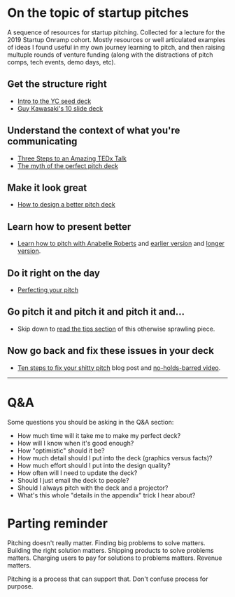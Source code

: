 # On the topic of startup pitches

A sequence of resources for startup pitching. Collected for a lecture for the 2019 Startup Onramp cohort. Mostly resources or well articulated examples of ideas I found useful in my own journey learning to pitch, and then raising multuple rounds of venture funding (along with the distractions of pitch comps, tech events, demo days, etc). 


## Get the structure right

- [Intro to the YC seed deck](https://blog.ycombinator.com/intro-to-the-yc-seed-deck/)
- [Guy Kawasaki's 10 slide deck](https://guykawasaki.com/the-only-10-slides-you-need-in-your-pitch/)

## Understand the context of what you're communicating

- [Three Steps to an Amazing TEDx Talk](https://www.linkedin.com/pulse/three-steps-amazing-tedx-talk-david-beckett/)
- [The myth of the perfect pitch deck](https://medium.com/m8-ventures/the-myth-of-perfect-pitch-deck-c7e2b3751d8c)

## Make it look great 

- [How to design a better pitch deck](https://blog.ycombinator.com/how-to-design-a-better-pitch-deck/)

## Learn how to present better

- [Learn how to pitch with Anabelle Roberts](https://www.youtube.com/watch?v=yo1Zxg61eZw) and [earlier version](https://www.youtube.com/watch?v=Biukgbojxis) and [longer version](https://www.youtube.com/watch?v=QfOcVve3zQU).

## Do it right on the day

- [Perfecting your pitch](https://www.garage.com/resources/perfecting-your-pitch/)

## Go pitch it and pitch it and pitch it and...

- Skip down to [read the tips section](https://www.forbes.com/sites/chancebarnett/2014/05/09/investor-pitch-deck-to-raise-money-for-startups/#44e3b5674427) of this otherwise sprawling piece. 

## Now go back and fix these issues in your deck

- [Ten steps to fix your shitty pitch](https://about.crunchbase.com/blog/fix-your-shitty-pitch/) blog post and [no-holds-barred video](https://www.youtube.com/watch?v=R8Tpdpy6hdg).

----

# Q&A 

Some questions you should be asking in the Q&A section:

- How much time will it take me to make my perfect deck? 
- How will I know when it's good enough?
- How "optimistic" should it be?
- How much detail should I put into the deck (graphics versus facts)?
- How much effort should I put into the design quality?
- How often will I need to update the deck?
- Should I just email the deck to people?
- Should I always pitch with the deck and a projector?
- What's this whole "details in the appendix" trick I hear about?

# Parting reminder

Pitching doesn't really matter. Finding big problems to solve matters. Building the right solution matters. Shipping products to solve problems matters. Charging users to pay for solutions to problems matters. Revenue matters. 

Pitching is a process that can support that. Don't confuse process for purpose.
